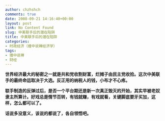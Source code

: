 ```yaml
---
author: chzhshch
comments: true
date: 2008-09-21 14:16:40+00:00
layout: post
link: No Content Found
slug: 中美联手后的潜在陷阱
title: 中美联手后的潜在陷阱
categories:
- 时政经济（缠中说禅经济学）
tags:
- 缠中说禅
- 财经
---
```


			

**世界经济最大的秘密之一就是共和党收割财富，烂摊子由民主党收拾。这次中美联手的最终命运取决于大选。反正用的纳税人的钱，小布才不心疼。**

**联手制造的反弹过后，是否一个平台期还是新一次真正毁灭的开始，其实早被老奴隶主所算计。好戏总是情节百转，有钱就赚，有戏就看，关键脚底要牙买加，这样，怎么都可以了。**

**话说多没意义，该说的都说了，各自领悟吧。**

